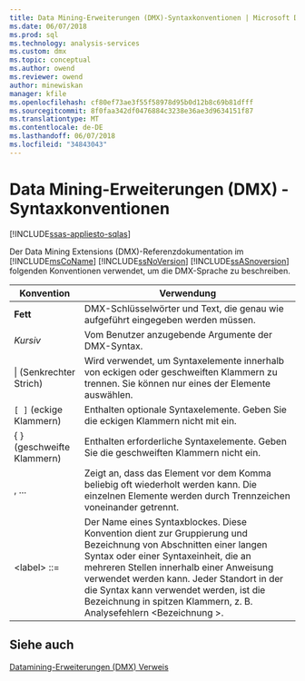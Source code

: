 ```yaml
---
title: Data Mining-Erweiterungen (DMX)-Syntaxkonventionen | Microsoft Docs
ms.date: 06/07/2018
ms.prod: sql
ms.technology: analysis-services
ms.custom: dmx
ms.topic: conceptual
ms.author: owend
ms.reviewer: owend
author: minewiskan
manager: kfile
ms.openlocfilehash: cf80ef73ae3f55f58978d95b0d12b8c69b81dfff
ms.sourcegitcommit: 8f0faa342df0476884c3238e36ae3d9634151f87
ms.translationtype: MT
ms.contentlocale: de-DE
ms.lasthandoff: 06/07/2018
ms.locfileid: "34843043"
---
```

# <a name="data-mining-extensions-dmx-syntax-conventions"></a>Data Mining-Erweiterungen (DMX) - Syntaxkonventionen
[!INCLUDE[ssas-appliesto-sqlas](../includes/ssas-appliesto-sqlas.md)]

  Der Data Mining Extensions (DMX)-Referenzdokumentation im [!INCLUDE[msCoName](../includes/msconame-md.md)] [!INCLUDE[ssNoVersion](../includes/ssnoversion-md.md)] [!INCLUDE[ssASnoversion](../includes/ssasnoversion-md.md)] folgenden Konventionen verwendet, um die DMX-Sprache zu beschreiben.  
  
|Konvention|Verwendung|  
|----------------|-----------|  
|**Fett**|DMX-Schlüsselwörter und Text, die genau wie aufgeführt eingegeben werden müssen.|  
|*Kursiv*|Vom Benutzer anzugebende Argumente der DMX-Syntax.|  
|&#124; (Senkrechter Strich)|Wird verwendet, um Syntaxelemente innerhalb von eckigen oder geschweiften Klammern zu trennen. Sie können nur eines der Elemente auswählen.|  
|`[ ]` (eckige Klammern)|Enthalten optionale Syntaxelemente. Geben Sie die eckigen Klammern nicht mit ein.|  
|{ } (geschweifte Klammern)|Enthalten erforderliche Syntaxelemente. Geben Sie die geschweiften Klammern nicht ein.|  
|, ...|Zeigt an, dass das Element vor dem Komma beliebig oft wiederholt werden kann. Die einzelnen Elemente werden durch Trennzeichen voneinander getrennt.|  
|\<label> ::=|Der Name eines Syntaxblockes. Diese Konvention dient zur Gruppierung und Bezeichnung von Abschnitten einer langen Syntax oder einer Syntaxeinheit, die an mehreren Stellen innerhalb einer Anweisung verwendet werden kann. Jeder Standort in der die Syntax kann verwendet werden, ist die Bezeichnung in spitzen Klammern, z. B. Analysefehlern \<Bezeichnung >.|  
  
## <a name="see-also"></a>Siehe auch  
 [Datamining-Erweiterungen &#40;DMX&#41; Verweis](../dmx/data-mining-extensions-dmx-reference.md)  
  
  

